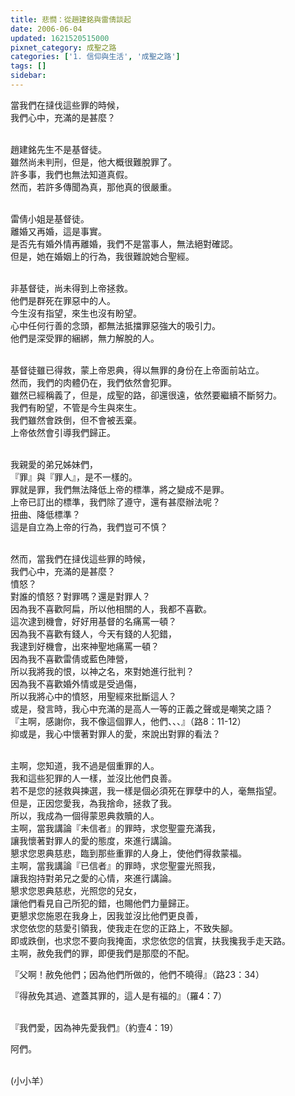 ```yaml
---
title: 悲憫：從趙建銘與雷倩談起
date: 2006-06-04
updated: 1621520515000
pixnet_category: 成聖之路
categories: ['1. 信仰與生活', '成聖之路']
tags: []
sidebar: 
---
```


<p>當我們在撻伐這些罪的時候，<br/>
我們心中，充滿的是甚麼？</p>
<p><br/>
趙建銘先生不是基督徒。<br/>
雖然尚未判刑，但是，他大概很難脫罪了。<br/>
許多事，我們也無法知道真假。<br/>
然而，若許多傳聞為真，那他真的很嚴重。</p>
<p><br/>
雷倩小姐是基督徒。<br/>
離婚又再婚，這是事實。<br/>
是否先有婚外情再離婚，我們不是當事人，無法絕對確認。<br/>
但是，她在婚姻上的行為，我很難說她合聖經。</p>
<p><br/>
非基督徒，尚未得到上帝拯救。<br/>
他們是群死在罪惡中的人。<br/>
今生沒有指望，來生也沒有盼望。<br/>
心中任何行善的念頭，都無法抵擋罪惡強大的吸引力。<br/>
他們是深受罪的綑綁，無力解脫的人。</p>
<p><br/>
基督徒雖已得救，蒙上帝恩典，得以無罪的身份在上帝面前站立。<br/>
然而，我們的肉體仍在，我們依然會犯罪。<br/>
雖然已經稱義了，但是，成聖的路，卻還很遠，依然要繼續不斷努力。<br/>
我們有盼望，不管是今生與來生。<br/>
我們雖然會跌倒，但不會被丟棄。<br/>
上帝依然會引導我們歸正。</p>
<p><br/>
我親愛的弟兄姊妹們，<br/>
『罪』與『罪人』，是不一樣的。<br/>
罪就是罪，我們無法降低上帝的標準，將之變成不是罪。<br/>
上帝已訂出的標準，我們除了遵守，還有甚麼辦法呢？<br/>
扭曲、降低標準？<br/>
這是自立為上帝的行為，我們豈可不慎？</p>
<p><br/>
然而，當我們在撻伐這些罪的時候，<br/>
我們心中，充滿的是甚麼？<br/>
憤怒？<br/>
對誰的憤怒？對罪嗎？還是對罪人？<br/>
因為我不喜歡阿扁，所以他相關的人，我都不喜歡。<br/>
這次逮到機會，好好用基督的名痛罵一頓？<br/>
因為我不喜歡有錢人，今天有錢的人犯錯，<br/>
我逮到好機會，出來神聖地痛罵一頓？<br/>
因為我不喜歡雷倩或藍色陣營，<br/>
所以我將我的恨，以神之名，來對她進行批判？<br/>
因為我不喜歡婚外情或是受過傷，<br/>
所以我將心中的憤怒，用聖經來批斷這人？<br/>
或是，發言時，我心中充滿的是高人一等的正義之聲或是嘲笑之語？<br/>
『主啊，感謝你，我不像這個罪人，他們、、、』（路8：11-12）<br/>
抑或是，我心中懷著對罪人的愛，來說出對罪的看法？</p>
<p><br/>
主啊，您知道，我不過是個重罪的人。<br/>
我和這些犯罪的人一樣，並沒比他們良善。<br/>
若不是您的拯救與揀選，我一樣是個必須死在罪孽中的人，毫無指望。<br/>
但是，正因您愛我，為我捨命，拯救了我。<br/>
所以，我成為一個得蒙恩典救贖的人。<br/>
主啊，當我講論『未信者』的罪時，求您聖靈充滿我，<br/>
讓我懷著對罪人的愛的態度，來進行講論。<br/>
懇求您恩典慈悲，臨到那些重罪的人身上，使他們得救蒙福。<br/>
主啊，當我講論『已信者』的罪時，求您聖靈光照我，<br/>
讓我抱持對弟兄之愛的心情，來進行講論。<br/>
懇求您恩典慈悲，光照您的兒女，<br/>
讓他們看見自己所犯的錯，也賜他們力量歸正。<br/>
更懇求您施恩在我身上，因我並沒比他們更良善，<br/>
求您依您的慈愛引領我，使我走在您的正路上，不致失腳。<br/>
即或跌倒，也求您不要向我掩面，求您依您的信實，扶我攙我手走天路。<br/>
主啊，赦免我們的罪，即便我們是那麼的不配。</p>
<p>『父啊！赦免他們；因為他們所做的，他們不曉得』（路23：34）</p>
<p>『得赦免其過、遮蓋其罪的，這人是有福的』（羅4：7）</p>
<p><br/>
『我們愛，因為神先愛我們』（約壹4：19）</p>
<p>阿們。</p>
<p><br/>
(小小羊）</p>
<p> </p>
<p> </p>
